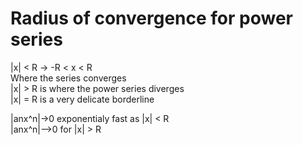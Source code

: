 # Radius of convergence for power series

|x| < R -> -R < x < R  
Where the series converges   
|x| > R is where the power series diverges  
|x| = R is a very delicate borderline  

|anx^n|->0 exponentialy fast as |x| < R   
|anx^n|-\->0 for |x| > R  
